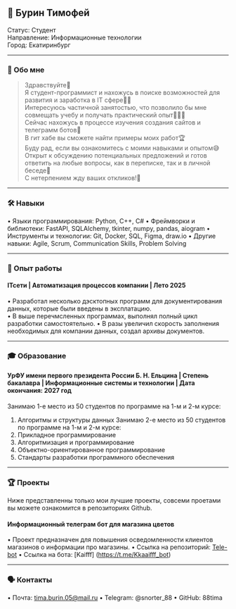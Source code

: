 ## 💼 Бурин Тимофей

Статус: Студент  
Направление: Информационные технологии  
Город: Екатиринбург  

---

### 🚀 Обо мне
> Здравствуйте👋  
Я студент-программист и нахожусь в поиске возможностей для развития и заработка в IT сфере👨‍💻   
Интересуюсь частичной занятостью, что позволило бы мне совмещать учебу и получать практический опыт👨🏻‍🎓    
Сейчас нахожусь в процессе изучения создания сайтов и телеграмм ботов🧠  
В гит хабе вы сможете найти примеры моих работ🏆  
Буду рад, если вы ознакомитесь с моими навыками и опытом😅   
Открыт к обсуждению потенциальных предложений и готов ответить на любые вопросы, как в переписке, так и в личной беседе💭    
С нетерпением жду ваших откликов!🤞

---

### 🛠️ Навыки

•   Языки программирования: Python, C++, C# 
•   Фреймворки и библиотеки: FastAPI, SQLAlchemy, tkinter, numpy, pandas, aiogram 
•   Инструменты и технологии: Git, Docker, SQL, Figma, draw.io
•   Другие навыки: Agile, Scrum, Communication Skills, Problem Solving

---

### 🏢 Опыт работы

#### ITcети | Автоматизация процессов компании | Лето 2025

•   Разработал несколько дэсктопных программ для документирования данных, которые были введены в эксплатацию.  
•   В выше перечмсленных программах, выполнял полный цикл разработки самостоятельно.
•   В разы увеличил скорость заполнения необходимых для компании данных, создал архивы документов.

---

### 🎓 Образование

#### УрФУ имени первого президента России Б. Н. Ельцина | Степень бакалавра | Информационные системы и технологии | Дата окончания: 2027 год

Занимаю 1-е место из 50 студентов по программе на 1-м и 2-м курсе:
  1. Алгоритмы и структуры данных 
Занимаю 2-е место из 50 студентов по программе на 1-м и 2-м курсе:
  1. Прикладное программирование 
  2. Алгоритмизация и программирование 
  3. Объектно-ориентированное программирование
  4. Стандарты разработки программного обеспечения 

---

### 🏆 Проекты

Ниже представленны только мои лучшие проекты, совсеми проетами вы можете ознакомится в репозиториях Github.

#### Информационный телеграм бот для магазина цветов 

•   Проект предназначен для повышения осведомленности клиентов магазинов о информации про магазины.
•   Ссылка на репозиторий: [Tele-bot]() 
•   Ссылка на бота: [Kaifff] (https://t.me/Kkaaifff_bot)

---

### 🗣️ Контакты

•   Почта: tima.burin.05@mail.ru
•   Telegram: @snorter_88
•   GitHub: 88tima
